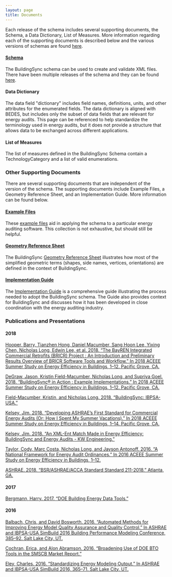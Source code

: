 ```yaml
---
layout: page
title: Documents
---
```


Each release of the schema includes several supporting documents, the Schema, a Data Dictionary, List of Measures. More information regarding each of the supporting documents is described below and the various versions of schemas are found [here](../schema).

#### [Schema](../schema)
The BuildingSync schema can be used to create and validate XML files. There have been multiple releases of the schema and they can be found [here](../schema).

#### Data Dictionary
The data field "dictionary" includes field names, definitions, units, and other attributes for the enumerated fields. The data dictionary is aligned with BEDES, but includes only the subset of data fields that are relevant for energy audits. This page can be referenced to help standardize the terminology used in energy audits, but it does not provide a structure that allows data to be exchanged across different applications.

#### List of Measures
The list of measures defined in the BuildingSync Schema 
contain a TechnologyCategory and a list of valid enumerations. 

### Other Supporting Documents

There are several supporting documents that are independent of the version of the schema. The supporting documents include Example Files, a Geometry Reference Sheet, and an Implementation Guide. More information can be found below.

#### [Example Files](https://github.com/BuildingSync/schema/tree/develop/examples)
These [example files](https://github.com/BuildingSync/schema/tree/develop/examples) aid in applying the schema to a particular energy auditing software. This collection is not exhaustive, but should still be helpful.

#### [Geometry Reference Sheet](https://github.com/BuildingSync/schema/blob/develop/docs/Geometry%20Reference.pdf)
The BuildingSync [Geometry Reference Sheet](https://github.com/BuildingSync/schema/blob/develop/docs/Geometry%20Reference.pdf) 
illustrates how most of the simplified geometric terms (shapes, side names, vertices, orientations) are defined in the context of BuildingSync.

#### [Implementation Guide](BuildingSync%20v1.0-legacy%20Implementation%20Guide.pdf)
The [Implementation Guide](BuildingSync%20v1.0-legacy%20Implementation%20Guide.pdf) is a comprehensive guide illustrating the process needed to adopt the BuildingSync schema. The Guide also provides context for BuildingSync and discusses how it has been developed in close coordination with 
the energy auditing industry.

### Publications and Presentations

#### 2018

[Hooper, Barry, Tianzhen Hong, Daniel Macumber, Sang Hoon Lee, Yixing Chen, Nicholas Long, Edwin Lee, et al. 2018. “The BayREN Integrated Commercial Retrofits (BRICR) Project : An Introduction and Preliminary Results Overview of BRICR Software Tools and Workflow.” In 2018 ACEEE Summer Study on Energy Efficiency in Buildings, 1–12. Pacific Grove, CA.](Hooper-ACEEE-BRICR.pdf) 


[DeGraw, Jason, Kristin Field-Macumber, Nicholas Long, and Supriya Goel. 2018. “BuildingSync® in Action : Example Implementations.” In 2018 ACEEE Summer Study on Energy Efficiency in Buildings, 1–12. Pacific Grove, CA.](DeGraw-ACEEE-BuildingSync-in-Action.pdf)

[Field-Macumber, Kristin, and Nicholas Long. 2018. “BuildingSync: IBPSA-USA.”](https://d3k8h4uqzt88x5.cloudfront.net/sites/default/files/u33/BuildingSync_NREL_20180510_1.pdf)

[Kelsey, Jim. 2018. “Developing ASHRAE’s First Standard for Commercial Energy Audits (Or; How I Spent My Summer Vacations).” In 2018 ACEEE Summer Study on Energy Efficiency in Buildings, 1–14. Pacific Grove, CA.](Kelsey-ACEEE-Std211.pdf)

[Kelsey, Jim. 2018. “An XML-Ent Match Made in Energy Efficiency: BuildingSync and Energy Audits - KW Engineering.”](http://www.kw-engineering.com/buildingsync-energy-audits-benefits/)

[Taylor, Cody, Marc Costa, Nicholas Long, and Jayson Antonoff. 2016. “A National Framework for Energy Audit Ordinances.” In 2016 ACEEE Summer Study on Energy Efficiency in Buildings, 1–12.](Taylor-ACEEE-Ordinances.pdf)

[ASHRAE. 2018. “BSR/ASHRAE/ACCA Standard Standard 211-2018.” Atlanta, GA.](https://www.ashrae.org/technical-resources/bookstore/standards-180-and-211)

#### 2017

[Bergmann, Harry. 2017. “DOE Building Energy Data Tools.”](http://nesea.org/sites/default/files/session-docs/1705_data_driven_bergman.pdf)

#### 2016

[Balbach, Chris, and David Bosworth. 2016. “Automated Methods for Improving Energy Model Quality Assurance and Quality Control.” In ASHRAE and IBPSA-USA SimBuild 2016 Building Performance Modeling Conference, 385–92. Salt Lake City, UT.](Balbach-IBPSA-QAQC.pdf)

[Cochran, Erica, and Alon Abramson. 2016. “Broadening Use of DOE BTO Tools in the SMSCB Market Report.”](http://cbei.psu.edu/wp-content/uploads/2016/07/Broadening-Use-of-DOE-BTO-Tools-in-the-SMSCB-Market.pdf)

[Eley, Charles. 2016. “Standardizing Energy Modeling Output.” In ASHRAE and IBPSA-USA SimBuild 2016, 365–71. Salt Lake City, UT.](Eley-IPBSA-StandardizeOutputs.pdf)
